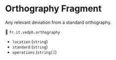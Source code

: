 # Orthography Fragment

Any relevant deviation from a standard orthography.

🔑 `fr.it.vedph.orthography`

- `location` (`string`)
- `standard` (`string`)
- `operations` (`string[]`)
